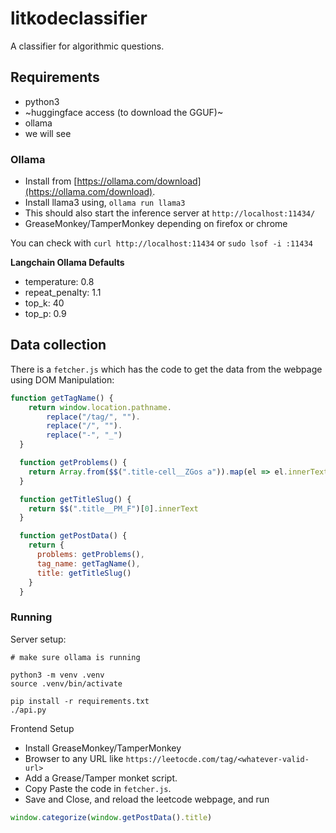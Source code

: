 # litkodeclassifier

A classifier for algorithmic questions.

## Requirements

- python3
- ~huggingface access (to download the GGUF)~
- ollama
- we will see

### Ollama

- Install from [https://ollama.com/download](https://ollama.com/download).
- Install llama3 using, `ollama run llama3`
- This should also start the inference server at `http://localhost:11434/`
- GreaseMonkey/TamperMonkey depending on firefox or chrome

You can check with `curl http://localhost:11434` or `sudo lsof -i :11434`


**Langchain Ollama Defaults**

- temperature: 0.8
- repeat_penalty: 1.1
- top_k: 40
- top_p: 0.9

## Data collection

There is a `fetcher.js` which has the code to get the data from the webpage using DOM Manipulation:

```js
function getTagName() {
    return window.location.pathname.
        replace("/tag/", "").
        replace("/", "").
        replace("-", "_")
  }

  function getProblems() {
    return Array.from($$(".title-cell__ZGos a")).map(el => el.innerText)
  }

  function getTitleSlug() {
    return $$(".title__PM_F")[0].innerText
  }

  function getPostData() {
    return {
      problems: getProblems(),
      tag_name: getTagName(),
      title: getTitleSlug()
    }
  }
```

### Running

Server setup:

```shell
# make sure ollama is running

python3 -m venv .venv
source .venv/bin/activate

pip install -r requirements.txt
./api.py
```

Frontend Setup

- Install GreaseMonkey/TamperMonkey
- Browser to any URL like `https://leetocde.com/tag/<whatever-valid-url>`
- Add a Grease/Tamper monket script.
- Copy Paste the code in `fetcher.js`.
- Save and Close, and reload the leetcode webpage, and run

```js
window.categorize(window.getPostData().title)
```
